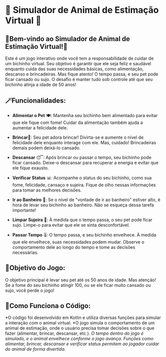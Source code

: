 # 🐧 Simulador de Animal de Estimação Virtual 🐧

 ## 🌟Bem-vindo ao Simulador de Animal de Estimação Virtual!🦋
Este é um jogo interativo onde você tem a responsabilidade de cuidar de um bichinho virtual. Seu objetivo é garantir que ele seja feliz e saudável enquanto cuida das suas necessidades básicas, como alimentação, descanso e brincadeiras. Mas fique atento! O tempo passa, e seu pet pode ficar cansado ou sujo. O desafio é manter tudo sob controle até que seu bichinho atinja a idade de 50 anos!

## 🪄Funcionalidades:

- **Alimentar o Pet** 🍽️: Mantenha seu bichinho bem alimentado para evitar que ele fique com fome! Cuidar da alimentação também ajuda a aumentar a felicidade dele.

- **Brincar**🎉: Seu pet adora brincar! Divirta-se e aumente o nível de felicidade dele enquanto interage com ele. Mas, cuidado! Brincadeiras demais podem deixá-lo cansado.

- **Descansar** 😴: Após brincar ou passar o tempo, seu bichinho pode ficar cansado. Deixe-o descansar para recuperar a energia e evitar que ele fique exausto.

- **Verificar Status** 📊: Acompanhe o status do seu bichinho, como sua fome, felicidade, cansaço e sujeira. Fique de olho nessas informações para tomar as melhores decisões.

- **Ir ao Banheiro** 🚻: Se o nível de "vontade de ir ao banheiro" estiver alto, é hora de levar seu bichinho ao banheiro. Não se esqueça dessa tarefa importante!

- **Limpar Sujeira** 🧼: À medida que o tempo passa, o seu pet pode ficar sujo. Limpe-o para evitar que ele se sinta desconfortável.

- **Passar Tempo** ⏳: O tempo passa, e seu bichinho envelhece. À medida que ele envelhece, suas necessidades podem mudar. Observe o comportamento dele ao longo do tempo e tome as decisões necessárias.


## 🎯Objetivo do Jogo:
O objetivo principal é levar seu pet até os 50 anos de idade. Mas atenção! Se a fome do seu bichinho atingir 100, ou se ele ficar muito cansado ou sujo, você perde o jogo!


## 🧩Como Funciona o Código:
*O código foi desenvolvido em Kotlin e utiliza diversas funções para simular a interação com o animal virtual.
*O jogo simula o comportamento de um animal de estimação, onde o usuário precisa tomar decisões sobre o que fazer (alimentar, brincar, descansar, etc.).
*O tempo dentro do jogo é simulado, e o animal envelhece conforme o jogo avança.
*Funções como alimentar, brincar, descansar e verificar status permitem ao jogador cuidar do animal de forma divertida.**


